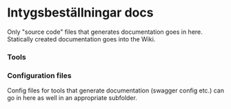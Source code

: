 # Intygsbeställningar docs
Only "source code" files that generates documentation goes in here. Statically created documentation goes into the Wiki.

### Tools

### Configuration files
Config files for tools that generate documentation (swagger config etc.) can go in here as well in an appropriate subfolder.